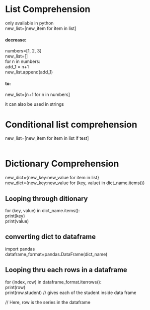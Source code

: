 # List Comprehension  
only available in python  
new_list=[new_item for item in list]  
#### decrease:  
numbers=[1, 2, 3]  
new_list=[]  
for n in numbers:  
    add_1 = n+1  
    new_list.append(add_1)  
#### to:  
new_list=[n+1 for n in numbers]  

it can also be used in strings  


# Conditional list comprehension  
new_list=[new_item for item in list if test]  
&nbsp;  

# Dictionary Comprehension  
new_dict={new_key:new_value for item in list}  
new_dict={new_key:new_value for (key, value) in dict_name.items()}  

## Looping through ditionary  
for (key, value) in dict_name.items():  
    print(key)  
    print(value)  

## converting dict to dataframe  
import pandas  
dataframe_format=pandas.DataFrame(dict_name)  

## Looping thru each rows in a dataframe  
for (index, row) in dataframe_format.iterrows():  
    print(row)  
    print(row.student)      // gives each of the student inside data frame  
  

// Here, row is the series in the dataframe  
